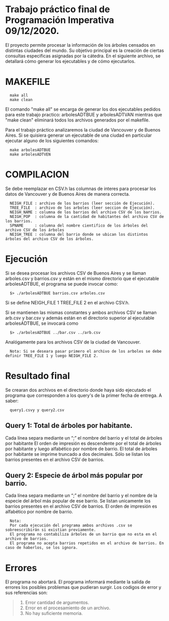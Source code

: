 # Trabajo práctico final de Programación Imperativa 09/12/2020.

El proyecto permite procesar la información de los árboles censados en distintas ciudades del mundo.
Su objetivo principal es la creación de ciertas consultas especificas asignadas por la cátedra.
En el siguiente archivo, se detallará cómo generar los ejecutables y de cómo ejecutarlos. 

# MAKEFILE

      make all 
      make clean 
      
El comando "make all" se encarga de generar los dos ejecutables pedidos para este trabajo practico: arbolesADTBUE y arbolesADTVAN mientras que "make clean" eliminará todos los archivos generados por el makefile.

Para el trabajo práctico analizaremos la ciudad de Vancouver y de Buenos Aires. Si se quisiera generar un ejecutable de una ciudad en particular ejecutar alguno de los siguientes comandos:

      make arbolesADTBUE 
      make arbolesADTVEN 

# COMPILACION
Se debe reemplazar en CSV.h las columnas de interes para procesar los datos de Vancouver y de Buenos Aires de manera correcta.

      NEIGH_FILE : archivo de los barrios (leer sección de Ejecución).
      TREE_FILE  : archivo de los arboles (leer seccion de Ejecución).
      NEIGH_NAME : columna de los barrios del archivo CSV de los barrios.
      NEIGH_POP  : columna de la cantidad de habitantes del archivo CSV de los barrios.
      SPNAME     : columna del nombre cientifico de los árboles del archivo CSV de los árboles
      NEIGH_TREE : columna del barrio donde se ubican los distintos árboles del archivo CSV de los árboles.

# Ejecución
Si se desea procesar los archivos CSV de Buenos Aires y se llaman arboles.csv y barrios.csv y están en el mismo directorio que el ejecutable arbolesADTBUE, el programa se puede invocar como: 

      $> ./arbolesADTBUE barrios.csv arboles.csv

Si se define NEIGH_FILE 1  TREE_FILE 2 en el archivo CSV.h. 
 
Si se mantienen las mismas constantes y ambos archivos CSV se llaman arb.csv y bar.csv y además están en el directorio superior al ejecutable arbolesADTBUE, se invocará como 
 
      $> ./arbolesADTBUE ../bar.csv ../arb.csv
      
Analógamente para los archivos CSV de la ciudad de Vancouver.

      Nota: Si se deseara pasar primero el archivo de los arboles se debe definir TREE_FILE 1 y luego NEIGH_FILE 2.

# Resultado final
Se crearan dos archivos en el directorio donde haya sido ejecutado el programa que corresponden a los query's de la primer fecha de entrega. A saber:

      query1.csvy y query2.csv

## Query 1: Total de árboles por habitante. 

Cada línea separa mediante un “;” el nombre del barrio y el total de árboles por habitante 
El orden de impresión es descendente por el total de árboles por habitante y luego alfabético por nombre de barrio. El total de árboles por habitante se imprime truncado a dos decimales.
Sólo se listan los barrios presentes en el archivo CSV de barrios.

## Query 2: Especie de árbol más popular por barrio. 
Cada línea separa mediante un “;” el nombre del barrio y el nombre de la especie del árbol más popular de ese barrio.
Se listan unicamente los barrios presentes en el archivo CSV de barrios.
El orden de impresión es alfabético por nombre de barrio.

      Nota: 
      Por cada ejecución del programa ambos archivos .csv se sobreescribirán si existian previamente.
      El programa no contabiliza árboles de un barrio que no esta en el archivo de barrios.
      El programa no acepta barrios repetidos en el archivo de barrios. En caso de haberlos, se los ignora. 

# Errores
El programa no abortará. El programa informará mediante la salida de errores los posibles problemas que pudieran surgir. Los codigos de error y sus referencias son: 
>1) Error cantidad de argumentos.
>2) Error en el procesamiento de un archivo.
>3) No hay suficiente memoria.




